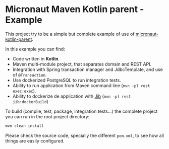 # Micronaut Maven Kotlin parent - Example

This project try to be a simple but complete example of use of 
[micronaut-kotlin-parent](https://github.com/archimedes-projects/archimedes-maven-micronaut/tree/main/micronaut-kotlin-parent).

In this example you can find:

 - Code written in **Kotlin**.
 - Maven multi-module project, that separates domain and REST API.
 - Integration with Spring transaction manager and JdbcTemplate, and use of `@Transaction`.
 - Use dockerized PostgreSQL to run integration tests.
 - Ability to run application from Maven command line (`mvn -pl rest exec:exec`).
 - Ability to dockerize de application with [Jib](https://github.com/GoogleContainerTools/jib) (`mvn -pl rest jib:dockerBuild`)
 
 To build (compile, test, package, integration tests...) the complete project you can run in the root project directory:
 
 ```bash
mvn clean install
```
 
 Please check the source code, specially the different `pom.xml`, to see how all things are easily configured.
